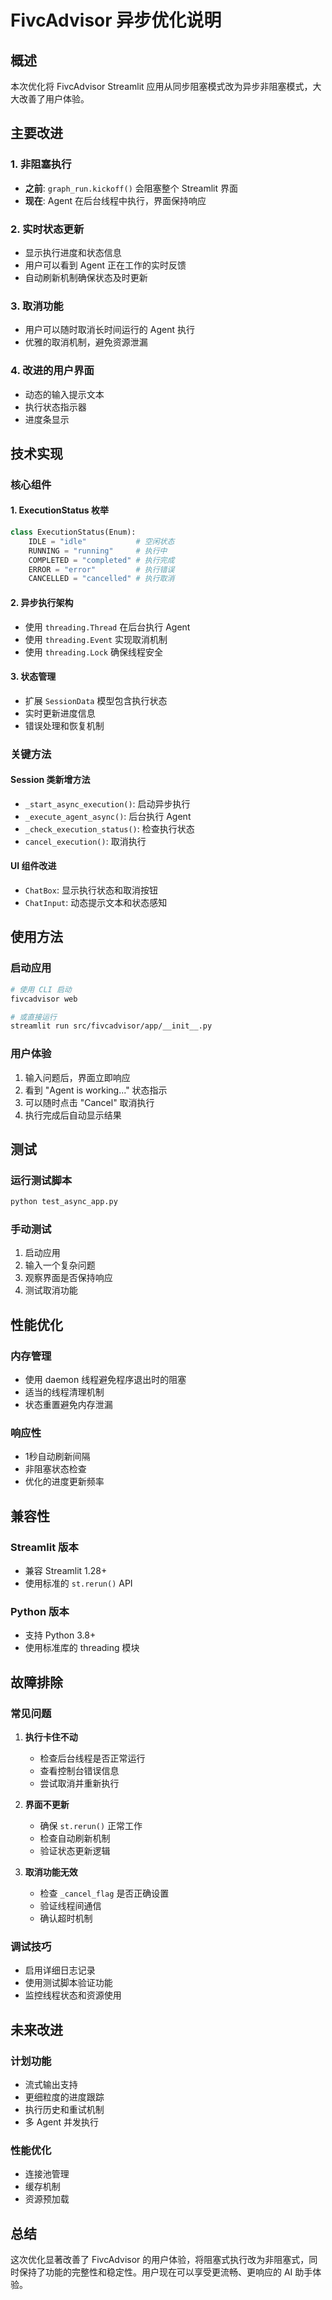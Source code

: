 # FivcAdvisor 异步优化说明

## 概述

本次优化将 FivcAdvisor Streamlit 应用从同步阻塞模式改为异步非阻塞模式，大大改善了用户体验。

## 主要改进

### 1. 非阻塞执行
- **之前**: `graph_run.kickoff()` 会阻塞整个 Streamlit 界面
- **现在**: Agent 在后台线程中执行，界面保持响应

### 2. 实时状态更新
- 显示执行进度和状态信息
- 用户可以看到 Agent 正在工作的实时反馈
- 自动刷新机制确保状态及时更新

### 3. 取消功能
- 用户可以随时取消长时间运行的 Agent 执行
- 优雅的取消机制，避免资源泄漏

### 4. 改进的用户界面
- 动态的输入提示文本
- 执行状态指示器
- 进度条显示

## 技术实现

### 核心组件

#### 1. ExecutionStatus 枚举
```python
class ExecutionStatus(Enum):
    IDLE = "idle"           # 空闲状态
    RUNNING = "running"     # 执行中
    COMPLETED = "completed" # 执行完成
    ERROR = "error"         # 执行错误
    CANCELLED = "cancelled" # 执行取消
```

#### 2. 异步执行架构
- 使用 `threading.Thread` 在后台执行 Agent
- 使用 `threading.Event` 实现取消机制
- 使用 `threading.Lock` 确保线程安全

#### 3. 状态管理
- 扩展 `SessionData` 模型包含执行状态
- 实时更新进度信息
- 错误处理和恢复机制

### 关键方法

#### Session 类新增方法
- `_start_async_execution()`: 启动异步执行
- `_execute_agent_async()`: 后台执行 Agent
- `_check_execution_status()`: 检查执行状态
- `cancel_execution()`: 取消执行

#### UI 组件改进
- `ChatBox`: 显示执行状态和取消按钮
- `ChatInput`: 动态提示文本和状态感知

## 使用方法

### 启动应用
```bash
# 使用 CLI 启动
fivcadvisor web

# 或直接运行
streamlit run src/fivcadvisor/app/__init__.py
```

### 用户体验
1. 输入问题后，界面立即响应
2. 看到 "Agent is working..." 状态指示
3. 可以随时点击 "Cancel" 取消执行
4. 执行完成后自动显示结果

## 测试

### 运行测试脚本
```bash
python test_async_app.py
```

### 手动测试
1. 启动应用
2. 输入一个复杂问题
3. 观察界面是否保持响应
4. 测试取消功能

## 性能优化

### 内存管理
- 使用 daemon 线程避免程序退出时的阻塞
- 适当的线程清理机制
- 状态重置避免内存泄漏

### 响应性
- 1秒自动刷新间隔
- 非阻塞状态检查
- 优化的进度更新频率

## 兼容性

### Streamlit 版本
- 兼容 Streamlit 1.28+
- 使用标准的 `st.rerun()` API

### Python 版本
- 支持 Python 3.8+
- 使用标准库的 threading 模块

## 故障排除

### 常见问题

1. **执行卡住不动**
   - 检查后台线程是否正常运行
   - 查看控制台错误信息
   - 尝试取消并重新执行

2. **界面不更新**
   - 确保 `st.rerun()` 正常工作
   - 检查自动刷新机制
   - 验证状态更新逻辑

3. **取消功能无效**
   - 检查 `_cancel_flag` 是否正确设置
   - 验证线程间通信
   - 确认超时机制

### 调试技巧
- 启用详细日志记录
- 使用测试脚本验证功能
- 监控线程状态和资源使用

## 未来改进

### 计划功能
- 流式输出支持
- 更细粒度的进度跟踪
- 执行历史和重试机制
- 多 Agent 并发执行

### 性能优化
- 连接池管理
- 缓存机制
- 资源预加载

## 总结

这次优化显著改善了 FivcAdvisor 的用户体验，将阻塞式执行改为非阻塞式，同时保持了功能的完整性和稳定性。用户现在可以享受更流畅、更响应的 AI 助手体验。
